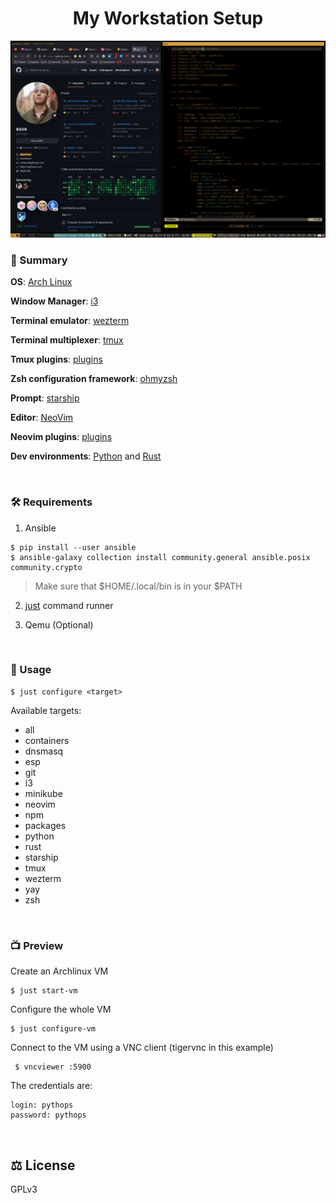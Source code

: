 <div align="center">
    <h1>My Workstation Setup </h1>
    <img src="assets/cover.png"</img>
</div>

### 📜 Summary

**OS**: [Arch Linux](https://wiki.archlinux.org/title/Arch_Linux)

**Window Manager**: [i3](https://github.com/i3/i3)

**Terminal emulator**: [wezterm](https://github.com/wez/wezterm)

**Terminal multiplexer**: [tmux](https://github.com/tmux/tmux)

**Tmux plugins**: [plugins](https://github.com/pythops/workstation/blob/master/roles/configure/files/config/tmux/tmux.conf#L60)

**Zsh configuration framework**: [ohmyzsh](https://github.com/ohmyzsh/ohmyzsh)

**Prompt**: [starship](https://github.com/starship/starship)

**Editor**: [NeoVim](https://github.com/neovim/neovim)

**Neovim plugins**: [plugins](https://github.com/pythops/workstation/blob/master/roles/configure/files/config/nvim/plugins.vim)

**Dev environments**: [Python]() and [Rust]()

<br>

### 🛠️ Requirements

1. Ansible

```
$ pip install --user ansible
$ ansible-galaxy collection install community.general ansible.posix community.crypto
```

> Make sure that $HOME/.local/bin is in your $PATH

2. [just](https://github.com/casey/just) command runner

3. Qemu (Optional)

<br>

### 🔬 Usage

```
$ just configure <target>
```

Available targets:

- all
- containers
- dnsmasq
- esp
- git
- i3
- minikube
- neovim
- npm
- packages
- python
- rust
- starship
- tmux
- wezterm
- yay
- zsh

<br>

### 📺 Preview

Create an Archlinux VM

```
$ just start-vm
```

Configure the whole VM

```
$ just configure-vm
```

Connect to the VM using a VNC client (tigervnc in this example)

```
 $ vncviewer :5900
```

The credentials are:

```
login: pythops
password: pythops
```

<br>

## ⚖️ License

GPLv3
